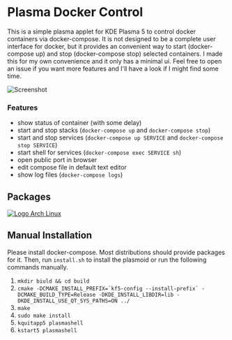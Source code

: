 # Plasma Docker Control

This is a simple plasma applet for KDE Plasma 5 to control docker containers via docker-compose. It is not designed to be a complete user interface for docker, but it provides an convenient way to start (docker-compose up) and stop (docker-compose stop) selected containers. I made this for my own convenience and it only has a minimal ui. Feel free to open an issue if you want more features and I'll have a look if I might find some time.

![Screenshot](../../wiki/screenshots/ui%20v2.2.0.png)

### Features
* show status of container (with some delay)
* start and stop stacks (`docker-compose up` and `docker-compose stop`)
* start and stop services (`docker-compose up SERVICE` and `docker-compose stop SERVICE`)
* start shell for services (`docker-compose exec SERVICE sh`)
* open public port in browser
* edit compose file in default text editor
* show log files (`docker-compose logs`)

## Packages

[![Logo Arch Linux](../../wiki/logos/arch_linux.png)](https://aur.archlinux.org/packages/plasma5-applets-docker/)

## Manual Installation

Please install docker-compose. Most distributions should provide packages for it. Then, run `install.sh` to install the plasmoid or run the following commands manually.

1. `mkdir biuld && cd build`
2. ```cmake -DCMAKE_INSTALL_PREFIX=`kf5-config --install-prefix` -DCMAKE_BUILD_TYPE=Release -DKDE_INSTALL_LIBDIR=lib -DKDE_INSTALL_USE_QT_SYS_PATHS=ON ../```
3. `make`
4. `sudo make install`
5. `kquitapp5 plasmashell`
6. `kstart5 plasmashell`


